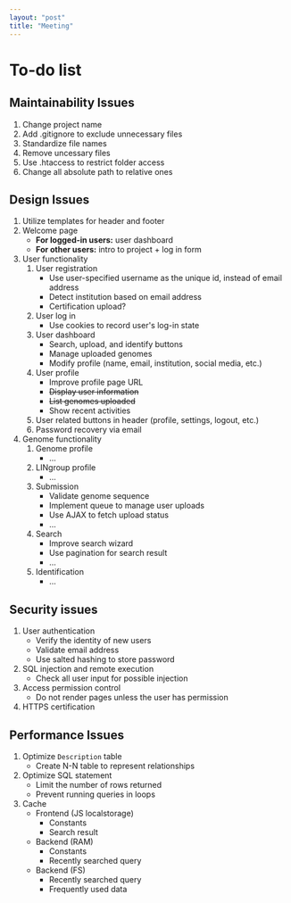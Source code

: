 ```yaml
---
layout: "post"
title: "Meeting"
---
```


# To-do list
## Maintainability Issues
1. Change project name
2. Add .gitignore to exclude unnecessary files
3. Standardize file names
4. Remove uncessary files
5. Use .htaccess to restrict folder access
6. Change all absolute path to relative ones

## Design Issues
1. Utilize templates for header and footer
2. Welcome page
   - **For logged-in users:** user dashboard
   - **For other users:** intro to project + log in form
3. User functionality
   1. User registration
      - Use user-specified username as the unique id, instead of email address
      - Detect institution based on email address
      - Certification upload?
   2. User log in
      - Use cookies to record user's log-in state
   3. User dashboard
      - Search, upload, and identify buttons
      - Manage uploaded genomes
      - Modify profile (name, email, institution, social media, etc.)
   4. User profile
      - Improve profile page URL
      - ~~Display user information~~
      - ~~List genomes uploaded~~
      - Show recent activities
   5. User related buttons in header (profile, settings, logout, etc.)
   6. Password recovery via email
4. Genome functionality
   1. Genome profile
      - ...
   2. LINgroup profile
      - ...
   3. Submission
      - Validate genome sequence
      - Implement queue to manage user uploads
      - Use AJAX to fetch upload status
      - ...
   4. Search
      - Improve search wizard
      - Use pagination for search result
      - ...
   5. Identification
      - ...


## Security issues
1. User authentication
   - Verify the identity of new users
   - Validate email address
   - Use salted hashing to store password
2. SQL injection and remote execution
   - Check all user input for possible injection
3. Access permission control
   - Do not render pages unless the user has permission
4. HTTPS certification

## Performance Issues
1. Optimize `Description` table
   - Create N-N table to represent relationships
2. Optimize SQL statement
   - Limit the number of rows returned
   - Prevent running queries in loops
3. Cache
   - Frontend (JS localstorage)
      - Constants
      - Search result
   - Backend (RAM)
      - Constants
      - Recently searched query
   - Backend (FS)
      - Recently searched query
      - Frequently used data
